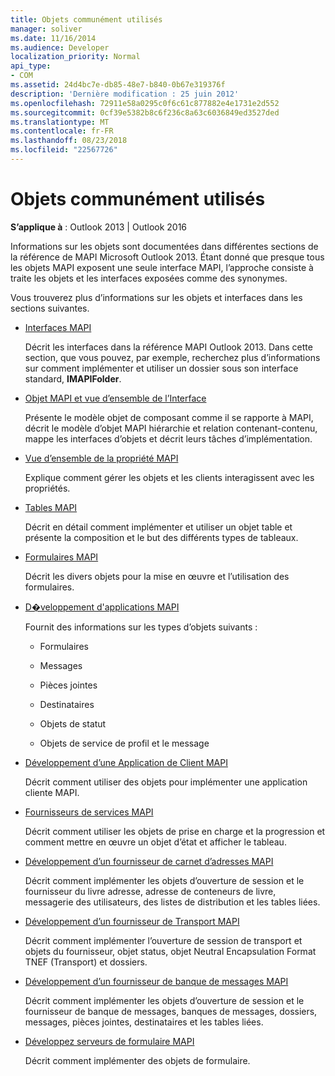 ```yaml
---
title: Objets communément utilisés
manager: soliver
ms.date: 11/16/2014
ms.audience: Developer
localization_priority: Normal
api_type:
- COM
ms.assetid: 24d4bc7e-db85-48e7-b840-0b67e319376f
description: 'Dernière modification : 25 juin 2012'
ms.openlocfilehash: 72911e58a0295c0f6c61c877882e4e1731e2d552
ms.sourcegitcommit: 0cf39e5382b8c6f236c8a63c6036849ed3527ded
ms.translationtype: MT
ms.contentlocale: fr-FR
ms.lasthandoff: 08/23/2018
ms.locfileid: "22567726"
---
```

# <a name="commonly-used-objects"></a>Objets communément utilisés

  
  
**S’applique à** : Outlook 2013 | Outlook 2016 
  
Informations sur les objets sont documentées dans différentes sections de la référence de MAPI Microsoft Outlook 2013. Étant donné que presque tous les objets MAPI exposent une seule interface MAPI, l’approche consiste à traite les objets et les interfaces exposées comme des synonymes.
  
Vous trouverez plus d’informations sur les objets et interfaces dans les sections suivantes.
  
- [Interfaces MAPI](mapi-interfaces.md)
    
    Décrit les interfaces dans la référence MAPI Outlook 2013. Dans cette section, que vous pouvez, par exemple, recherchez plus d’informations sur comment implémenter et utiliser un dossier sous son interface standard, **IMAPIFolder**.
    
- [Objet MAPI et vue d’ensemble de l’Interface](mapi-object-and-interface-overview.md)
    
    Présente le modèle objet de composant comme il se rapporte à MAPI, décrit le modèle d’objet MAPI hiérarchie et relation contenant-contenu, mappe les interfaces d’objets et décrit leurs tâches d’implémentation.
    
- [Vue d’ensemble de la propriété MAPI](mapi-property-overview.md)
    
    Explique comment gérer les objets et les clients interagissent avec les propriétés.
    
- [Tables MAPI](mapi-tables.md)
    
    Décrit en détail comment implémenter et utiliser un objet table et présente la composition et le but des différents types de tableaux.
    
- [Formulaires MAPI](mapi-forms.md)
    
    Décrit les divers objets pour la mise en œuvre et l’utilisation des formulaires.
    
- [D�veloppement d'applications MAPI](mapi-application-development.md)
    
    Fournit des informations sur les types d’objets suivants :
    
  - Formulaires
    
  - Messages
    
  - Pièces jointes
    
  - Destinataires
    
  - Objets de statut
    
  - Objets de service de profil et le message
    
- [Développement d’une Application de Client MAPI](developing-a-mapi-client-application.md)
    
    Décrit comment utiliser des objets pour implémenter une application cliente MAPI.
    
- [Fournisseurs de services MAPI](mapi-service-providers.md)
    
    Décrit comment utiliser les objets de prise en charge et la progression et comment mettre en œuvre un objet d’état et afficher le tableau.
    
- [Développement d’un fournisseur de carnet d’adresses MAPI](developing-a-mapi-address-book-provider.md)
    
    Décrit comment implémenter les objets d’ouverture de session et le fournisseur du livre adresse, adresse de conteneurs de livre, messagerie des utilisateurs, des listes de distribution et les tables liées.
    
- [Développement d’un fournisseur de Transport MAPI](developing-a-mapi-transport-provider.md)
    
    Décrit comment implémenter l’ouverture de session de transport et objets du fournisseur, objet status, objet Neutral Encapsulation Format TNEF (Transport) et dossiers.
    
- [Développement d’un fournisseur de banque de messages MAPI](developing-a-mapi-message-store-provider.md)
    
    Décrit comment implémenter les objets d’ouverture de session et le fournisseur de banque de messages, banques de messages, dossiers, messages, pièces jointes, destinataires et les tables liées.
    
- [Développez serveurs de formulaire MAPI](developing-mapi-form-servers.md)
    
    Décrit comment implémenter des objets de formulaire.
    


